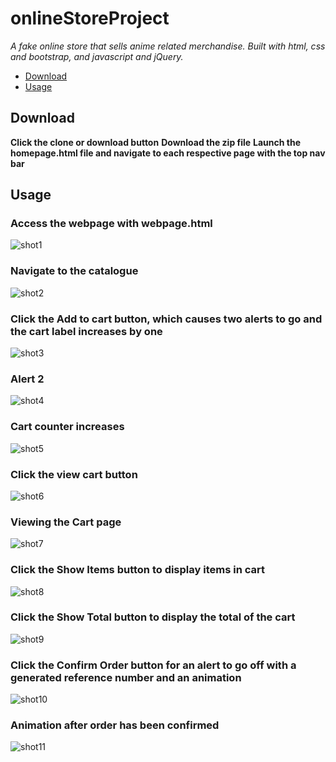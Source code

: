 # onlineStoreProject

*A fake online store that sells anime related merchandise.*
*Built with html, css and bootstrap, and javascript and jQuery.*

* [Download](#download)
* [Usage](#usage)

## Download

**Click the clone or download button**
**Download the zip file**
**Launch the homepage.html file and navigate to each respective page with the top nav bar**

## Usage

### Access the webpage with webpage.html
![shot1](https://user-images.githubusercontent.com/57716770/74590859-1da65300-501b-11ea-81e5-1fff0d6e7577.png) 

### Navigate to the catalogue
![shot2](https://user-images.githubusercontent.com/57716770/74590906-9e654f00-501b-11ea-9521-23e7bf610418.png)

### Click the Add to cart button, which causes two alerts to go and the cart label increases by one
![shot3](https://user-images.githubusercontent.com/57716770/74590922-c8b70c80-501b-11ea-8e8d-e363ded3207e.png)

### Alert 2
![shot4](https://user-images.githubusercontent.com/57716770/74590927-da98af80-501b-11ea-9639-ebe5a19b74f1.png)

### Cart counter increases
![shot5](https://user-images.githubusercontent.com/57716770/74590965-36fbcf00-501c-11ea-92a1-1d94196566a8.png)

### Click the view cart button
![shot6](https://user-images.githubusercontent.com/57716770/74591012-b7223480-501c-11ea-9bed-664557b7d833.png)

### Viewing the Cart page
![shot7](https://user-images.githubusercontent.com/57716770/74591018-cb663180-501c-11ea-9c21-8c166a7a18b2.png)

### Click the Show Items button to display items in cart
![shot8](https://user-images.githubusercontent.com/57716770/74591195-6f041180-501e-11ea-8acd-e5091571969d.png)

### Click the Show Total button to display the total of the cart
![shot9](https://user-images.githubusercontent.com/57716770/74591224-a4106400-501e-11ea-8119-f5ebcc5234a7.png)

### Click the Confirm Order button for an alert to go off with a generated reference number and an animation
![shot10](https://user-images.githubusercontent.com/57716770/74591270-34e73f80-501f-11ea-9344-1e192c6ebcdc.png)

### Animation after order has been confirmed
![shot11](https://user-images.githubusercontent.com/57716770/74591297-7b3c9e80-501f-11ea-8cc9-e105e0777a8c.png)

